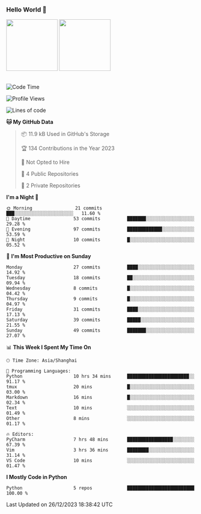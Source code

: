 ### Hello World 👋
<img align="" height="137px" src="https://github-readme-stats.vercel.app/api?username=myhMARS&hide_title=true&hide_border=true&show_icons=trueline_height=21&text_color=000&icon_color=000&bg_color=0,ea6161,ffc64d,fffc4d,52fa5a&theme=graywhite" /> </div>
<img align="" height="137px" src="https://github-readme-stats-git-masterrstaa-rickstaa.vercel.app/api/top-langs/?username=myhMARS&hide_title=true&hide_border=true&layout=compact&langs_count=6&text_color=000&icon_color=fff&bg_color=0,52fa5a,4dfcff,c64dff&theme=graywhite" /><br><br>

<!--START_SECTION:waka-->
![Code Time](http://img.shields.io/badge/Code%20Time-122%20hrs%2040%20mins-blue)

![Profile Views](http://img.shields.io/badge/Profile%20Views-0-blue)

![Lines of code](https://img.shields.io/badge/From%20Hello%20World%20I%27ve%20Written-11.1%20thousand%20lines%20of%20code-blue)

**🐱 My GitHub Data** 

> 📦 11.9 kB Used in GitHub's Storage 
 > 
> 🏆 134 Contributions in the Year 2023
 > 
> 🚫 Not Opted to Hire
 > 
> 📜 4 Public Repositories 
 > 
> 🔑 2 Private Repositories 
 > 
**I'm a Night 🦉** 

```text
🌞 Morning                21 commits          ███░░░░░░░░░░░░░░░░░░░░░░   11.60 % 
🌆 Daytime                53 commits          ███████░░░░░░░░░░░░░░░░░░   29.28 % 
🌃 Evening                97 commits          █████████████░░░░░░░░░░░░   53.59 % 
🌙 Night                  10 commits          █░░░░░░░░░░░░░░░░░░░░░░░░   05.52 % 
```
📅 **I'm Most Productive on Sunday** 

```text
Monday                   27 commits          ████░░░░░░░░░░░░░░░░░░░░░   14.92 % 
Tuesday                  18 commits          ██░░░░░░░░░░░░░░░░░░░░░░░   09.94 % 
Wednesday                8 commits           █░░░░░░░░░░░░░░░░░░░░░░░░   04.42 % 
Thursday                 9 commits           █░░░░░░░░░░░░░░░░░░░░░░░░   04.97 % 
Friday                   31 commits          ████░░░░░░░░░░░░░░░░░░░░░   17.13 % 
Saturday                 39 commits          █████░░░░░░░░░░░░░░░░░░░░   21.55 % 
Sunday                   49 commits          ███████░░░░░░░░░░░░░░░░░░   27.07 % 
```


📊 **This Week I Spent My Time On** 

```text
🕑︎ Time Zone: Asia/Shanghai

💬 Programming Languages: 
Python                   10 hrs 34 mins      ███████████████████████░░   91.17 % 
tmux                     20 mins             █░░░░░░░░░░░░░░░░░░░░░░░░   03.00 % 
Markdown                 16 mins             █░░░░░░░░░░░░░░░░░░░░░░░░   02.34 % 
Text                     10 mins             ░░░░░░░░░░░░░░░░░░░░░░░░░   01.49 % 
Other                    8 mins              ░░░░░░░░░░░░░░░░░░░░░░░░░   01.17 % 

🔥 Editors: 
PyCharm                  7 hrs 48 mins       █████████████████░░░░░░░░   67.39 % 
Vim                      3 hrs 36 mins       ████████░░░░░░░░░░░░░░░░░   31.14 % 
VS Code                  10 mins             ░░░░░░░░░░░░░░░░░░░░░░░░░   01.47 % 
```

**I Mostly Code in Python** 

```text
Python                   5 repos             █████████████████████████   100.00 % 
```




 Last Updated on 26/12/2023 18:38:42 UTC
<!--END_SECTION:waka-->

<!--
**myhMARS/myhMARS** is a ✨ _special_ ✨ repository because its `README.md` (this file) appears on your GitHub profile.

Here are some ideas to get you started:

- 🔭 I’m currently working on ...
- 🌱 I’m currently learning ...
- 👯 I’m looking to collaborate on ...
- 🤔 I’m looking for help with ...
- 💬 Ask me about ...
- 📫 How to reach me: ...
- 😄 Pronouns: ...
- ⚡ Fun fact: ...
-->
